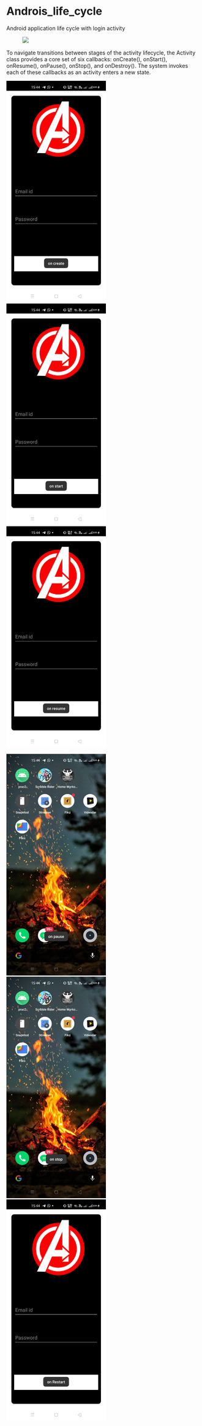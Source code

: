 # Androis_life_cycle

Android application life cycle with login activity

&emsp;&emsp;&emsp;<img src="https://developer.android.com/guide/components/images/activity_lifecycle.png" width="400">

To navigate transitions between stages of the activity lifecycle, the Activity class provides a core set of six callbacks: onCreate(), onStart(), onResume(), onPause(), onStop(), and onDestroy(). The system invokes each of these callbacks as an activity enters a new state.
<br>

<img src="https://github.com/manavshah123/Androis_life_cycle/blob/master/outputs/op1.jpeg" width="260">&emsp;&emsp;&emsp;<img src="https://github.com/manavshah123/Androis_life_cycle/blob/master/outputs/op2.jpeg" width="260">&emsp;&emsp;&emsp;<img src="https://github.com/manavshah123/Androis_life_cycle/blob/master/outputs/op3.jpeg" width="260">


<img src="https://github.com/manavshah123/Androis_life_cycle/blob/master/outputs/op4.jpeg" width="260">&emsp;&emsp;&emsp;<img src="https://github.com/manavshah123/Androis_life_cycle/blob/master/outputs/op5.jpeg" width="260">&emsp;&emsp;&emsp;<img src="https://github.com/manavshah123/Androis_life_cycle/blob/master/outputs/op6.jpeg" width="260">
